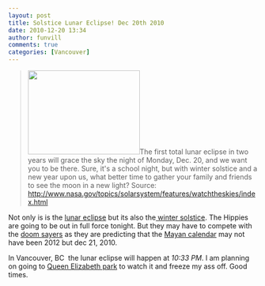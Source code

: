 ```yaml
---
layout: post
title: Solstice Lunar Eclipse! Dec 20th 2010
date: 2010-12-20 13:34
author: funvill
comments: true
categories: [Vancouver]
---
```

<blockquote><a href="http://blog.abluestar.com/public/uploads/2010/12/462832main1_nasa_lunar1_226.jpg"><img class="alignright size-full wp-image-1165" title="462832main1_nasa_lunar1_226" src="http://blog.abluestar.com/public/uploads/2010/12/462832main1_nasa_lunar1_226.jpg" alt="" width="226" height="170" /></a>The first total lunar eclipse in two years will grace the sky the night of Monday, Dec. 20, and we want you to be there. Sure, it's a school night, but with winter solstice and a new year upon us, what better time to gather your family and friends to see the moon in a new light?
Source: <a href="http://www.nasa.gov/topics/solarsystem/features/watchtheskies/index.html">http://www.nasa.gov/topics/solarsystem/features/watchtheskies/index.html</a></blockquote>
Not only is is the <a href="http://en.wikipedia.org/wiki/Lunar_eclipse">lunar eclipse</a> but its also the<a href="http://en.wikipedia.org/wiki/Winter_solstice"> winter solstice</a>. The Hippies are going to be out in full force tonight. But they may have to compete with the <a href="http://www.evolver.net/user/justlive/blog/2012_or_2010">doom sayers</a> as they are predicting that the <a href="http://en.wikipedia.org/wiki/2012_phenomenon">Mayan calendar</a> may not have been 2012 but dec 21, 2010.

In Vancouver, BC  the lunar eclipse will happen at <em>10:33 PM</em>. I am planning on going to <a href="http://vancouver.ca/parks/parks/queenelizabeth/">Queen Elizabeth park</a> to watch it and freeze my ass off. Good times.
